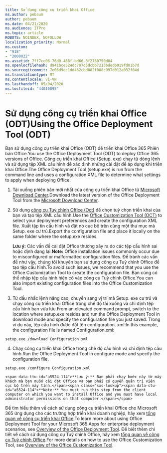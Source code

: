 ```yaml
---
title: Sử dụng công cụ triển khai Office
ms.author: pebaum
author: pebaum
ms.date: 04/21/2020
ms.audience: ITPro
ms.topic: article
ROBOTS: NOINDEX, NOFOLLOW
localization_priority: Normal
ms.custom:
- "918"
- "2000022"
ms.assetid: 7ff7cc06-76d0-468f-bd66-3f2760750d04
ms.openlocfilehash: d941bce524dc797d5dcbb7213bded6919fd01b7d
ms.sourcegitcommit: 7e06d9ec1dd462cbd882f088c997d012a032f04d
ms.translationtype: MT
ms.contentlocale: vi-VN
ms.lasthandoff: 05/04/2020
ms.locfileid: "44010895"
---
```

# <a name="using-the-office-deployment-tool-odt"></a><span data-ttu-id="a5524-102">Sử dụng công cụ triển khai Office (ODT)</span><span class="sxs-lookup"><span data-stu-id="a5524-102">Using the Office Deployment Tool (ODT)</span></span>

<span data-ttu-id="a5524-103">Bạn sử dụng công cụ triển khai Office (ODT) để triển khai Office 365 Phiên bản Office.</span><span class="sxs-lookup"><span data-stu-id="a5524-103">You use the Office Deployment Tool (ODT) to deploy Office 365 versions of Office.</span></span> <span data-ttu-id="a5524-104">Công cụ triển khai Office (Setup. exe) chạy từ dòng lệnh và sử dụng tệp XML cấu hình để xác định những cài đặt để áp dụng khi triển khai Office.</span><span class="sxs-lookup"><span data-stu-id="a5524-104">The Office Deployment Tool (setup.exe) is run from the command line and uses a configuration XML file to determine what settings to apply when deploying Office.</span></span>
  
1. <span data-ttu-id="a5524-105">Tải xuống phiên bản mới nhất của công cụ triển khai Office từ [Microsoft Download Center](https://go.microsoft.com/fwlink/p/?LinkID=626065).</span><span class="sxs-lookup"><span data-stu-id="a5524-105">Download the latest version of the Office Deployment Tool from the [Microsoft Download Center](https://go.microsoft.com/fwlink/p/?LinkID=626065).</span></span>

2. <span data-ttu-id="a5524-106">Sử dụng [công cụ Tuỳ chỉnh Office (Oct)](https://config.office.com) để chọn tuỳ chọn triển khai của bạn và tạo tệp XML cấu hình.</span><span class="sxs-lookup"><span data-stu-id="a5524-106">Use the [Office Customization Tool (OCT)](https://config.office.com) to select your deployment preferences and create the configuration XML file.</span></span> <span data-ttu-id="a5524-107">Xuất tập tin cấu hình và đặt nó cục bộ trên cùng một thư mục mà Setup. exe cư trú.</span><span class="sxs-lookup"><span data-stu-id="a5524-107">Export the configuration file and place it locally on the same folder where the setup.exe resides.</span></span>

    <span data-ttu-id="a5524-108">**Lưu ý:** Các vấn đề cài đặt Office thường xảy ra do các tệp cấu hình sai hoặc định dạng lại.</span><span class="sxs-lookup"><span data-stu-id="a5524-108">**Note:** Office installation issues commonly occur due to misconfigured or malformatted configuration files.</span></span> <span data-ttu-id="a5524-109">Để tránh các vấn đề như vậy, chúng tôi khuyên bạn sử dụng công cụ Tuỳ chỉnh Office để tạo tệp cấu hình.</span><span class="sxs-lookup"><span data-stu-id="a5524-109">To avoid such issues, we recommend that you use the Office Customization Tool to create the configuration file.</span></span> <span data-ttu-id="a5524-110">Bạn cũng có thể nhập tệp cấu hình hiện có vào công cụ Tuỳ chỉnh Office.</span><span class="sxs-lookup"><span data-stu-id="a5524-110">You can also import existing configuration files into the Office Customization Tool.</span></span>

3. <span data-ttu-id="a5524-111">Từ dấu nhắc lệnh nâng cao, chuyển sang vị trí mà Setup. exe cư trú và chạy công cụ triển khai Office trong chế độ tải xuống và chỉ định tệp cấu hình bạn vừa lưu.</span><span class="sxs-lookup"><span data-stu-id="a5524-111">From an elevated command prompt, switch to the location where setup.exe resides and run the Office Deployment Tool in download mode and specify the configuration file you just saved.</span></span> <span data-ttu-id="a5524-112">Trong ví dụ này, tệp cấu hình được đặt tên configuration. xml:</span><span class="sxs-lookup"><span data-stu-id="a5524-112">In this example, the configuration file is named Configuration.xml:</span></span>
    
  ```
  setup.exe /download Configuration.xml  
  ```

4. <span data-ttu-id="a5524-113">Chạy công cụ triển khai Office trong chế độ cấu hình và chỉ định tệp cấu hình.</span><span class="sxs-lookup"><span data-stu-id="a5524-113">Run the Office Deployment Tool in configure mode and specify the configuration file.</span></span>
    
  ```
  setup.exe /configure Configuration.xml
  ```

    <span data-ttu-id="a5524-114">**Lưu ý:** Bạn phải chạy bước này từ máy khách mà bạn muốn cài đặt Office và bạn phải có quyền quản trị viên cục bộ trên máy tính.</span><span class="sxs-lookup"><span data-stu-id="a5524-114">**Note:** You must run this step from the client computer on which you want to install Office and you must have local administrator permissions on that computer.</span></span>

<span data-ttu-id="a5524-115">Để tìm hiểu thêm về cách sử dụng công cụ triển khai Office cho Microsoft 365 ứng dụng cho các trường hợp triển khai doanh nghiệp, hãy xem [tổng quan về công cụ triển khai Office](https://docs.microsoft.com/deployoffice/overview-office-deployment-tool).</span><span class="sxs-lookup"><span data-stu-id="a5524-115">To learn more about using Office Deployment Tool for your Microsoft 365 Apps for enterprise deployment scenarios, see [Overview of the Office Deployment Tool](https://docs.microsoft.com/deployoffice/overview-office-deployment-tool).</span></span> <span data-ttu-id="a5524-116">Để biết thêm chi tiết về cách sử dụng công cụ Tuỳ chỉnh Office, hãy xem [tổng quan về công cụ Tuỳ chỉnh Office](https://docs.microsoft.com/DeployOffice/overview-of-the-office-customization-tool-for-click-to-run).</span><span class="sxs-lookup"><span data-stu-id="a5524-116">For more details on how to use the Office Customization Tool, see [Overview of the Office Customization Tool](https://docs.microsoft.com/DeployOffice/overview-of-the-office-customization-tool-for-click-to-run).</span></span>
